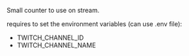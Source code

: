 Small counter to use on stream.

requires to set the environment variables (can use .env file):

* TWITCH_CHANNEL_ID
* TWITCH_CHANNEL_NAME
